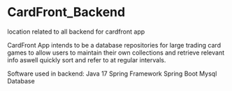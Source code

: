 # CardFront_Backend
location related to all backend for cardfront app


CardFront App intends to be a database repositories for large trading card games to allow users to maintain their own collections and retrieve relevant info aswell quickly sort and refer to at regular intervals.

Software used in backend:
Java 17
Spring Framework
Spring Boot
Mysql Database
